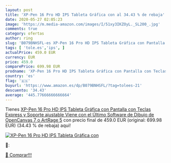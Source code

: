 ```yaml
---
layout: post
title: 'XP-Pen 16 Pro HD IPS Tableta Gráfica con al 34.43 % de rebaja'
date: 2020-05-27 02:05:23
image: 'https://m.media-amazon.com/images/I/51xy3IKZOyL._SL200_.jpg'
comments: true
category: ofertas
author: ring
slug: 'B079BNHSFL-es XP-Pen 16 Pro HD IPS Tableta Gráfica con Pantalla con...'
tags: [ 'tole.es','ips', ]
actualPrice: 459.0 EUR
currency: EUR
price: 459.0
comparePrice: 699.98 EUR
prodname: 'XP-Pen 16 Pro HD IPS Tableta Gráfica con Pantalla con Teclas Express y Soporte ajustable Viene con el Último Software de Dibujo de OpenCanvas 7 o ArtRage 5'
country: 'es'
flag: '🇪🇸'
buyurl: 'https://www.amazon.es/dp/B079BNHSFL/?tag=tolees-21'
descuento: '34.43'
average: '445.77666666666664'
---
```


Tienes [XP-Pen 16 Pro HD IPS Tableta Gráfica con Pantalla con Teclas Express y Soporte ajustable Viene con el Último Software de Dibujo de OpenCanvas 7 o ArtRage 5](https://www.amazon.es/dp/B079BNHSFL/?tag=tolees-21) con precio final de  459.0 EUR (original: 699.98 EUR) (34.43 %  de rebaja) aqui!

[![XP-Pen 16 Pro HD IPS Tableta Gráfica con](https://m.media-amazon.com/images/I/51xy3IKZOyL._SL200_.jpg)](https://www.amazon.es/dp/B079BNHSFL/?tag=tolees-21)

🔎:


[🛒 Comprar!!!](https://www.amazon.es/dp/B079BNHSFL/?tag=tolees-21)
